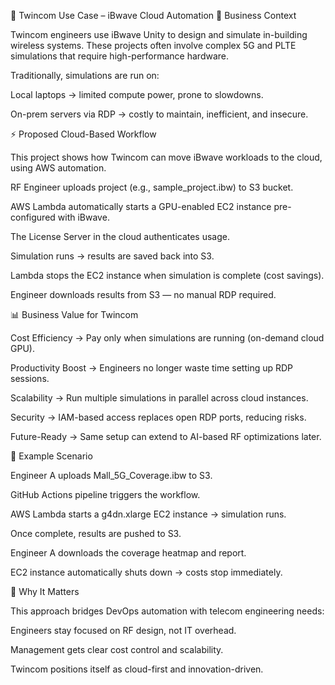 📘 Twincom Use Case – iBwave Cloud Automation
🎯 Business Context

Twincom engineers use iBwave Unity to design and simulate in-building wireless systems.
These projects often involve complex 5G and PLTE simulations that require high-performance hardware.

Traditionally, simulations are run on:

Local laptops → limited compute power, prone to slowdowns.

On-prem servers via RDP → costly to maintain, inefficient, and insecure.

⚡ Proposed Cloud-Based Workflow

This project shows how Twincom can move iBwave workloads to the cloud, using AWS automation.

RF Engineer uploads project (e.g., sample_project.ibw) to S3 bucket.

AWS Lambda automatically starts a GPU-enabled EC2 instance pre-configured with iBwave.

The License Server in the cloud authenticates usage.

Simulation runs → results are saved back into S3.

Lambda stops the EC2 instance when simulation is complete (cost savings).

Engineer downloads results from S3 — no manual RDP required.

📊 Business Value for Twincom

Cost Efficiency → Pay only when simulations are running (on-demand cloud GPU).

Productivity Boost → Engineers no longer waste time setting up RDP sessions.

Scalability → Run multiple simulations in parallel across cloud instances.

Security → IAM-based access replaces open RDP ports, reducing risks.

Future-Ready → Same setup can extend to AI-based RF optimizations later.

🔄 Example Scenario

Engineer A uploads Mall_5G_Coverage.ibw to S3.

GitHub Actions pipeline triggers the workflow.

AWS Lambda starts a g4dn.xlarge EC2 instance → simulation runs.

Once complete, results are pushed to S3.

Engineer A downloads the coverage heatmap and report.

EC2 instance automatically shuts down → costs stop immediately.

🚀 Why It Matters

This approach bridges DevOps automation with telecom engineering needs:

Engineers stay focused on RF design, not IT overhead.

Management gets clear cost control and scalability.

Twincom positions itself as cloud-first and innovation-driven.